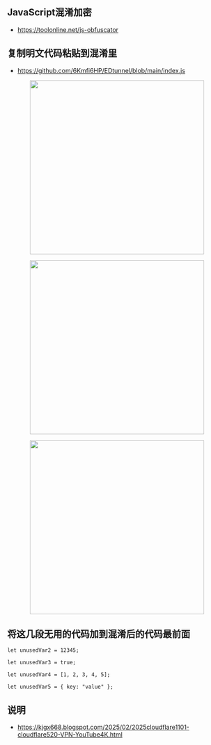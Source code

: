 ## JavaScript混淆加密

- https://toolonline.net/js-obfuscator

## 复制明文代码粘贴到混淆里

- https://github.com/6Kmfi6HP/EDtunnel/blob/main/index.js

<p align="center"><img src="https://cdn.jsdelivr.net/gh/zb9678/img@main/up1/02.10:19:17:21.png" style="width:400px;"></p>

<p align="center"><img src="https://cdn.jsdelivr.net/gh/zb9678/img@main/up1/02.10:19:18:43.png" style="width:400px;"></p>

<p align="center"><img src="https://cdn.jsdelivr.net/gh/zb9678/img@main/up1/02.10:19:19:56.png" style="width:400px;"></p>

## 将这几段无用的代码加到混淆后的代码最前面

```
let unusedVar2 = 12345;  

let unusedVar3 = true;  

let unusedVar4 = [1, 2, 3, 4, 5];  

let unusedVar5 = { key: "value" };  
```



## 说明

- https://kjgx668.blogspot.com/2025/02/2025cloudflare1101-cloudflare520-VPN-YouTube4K.html